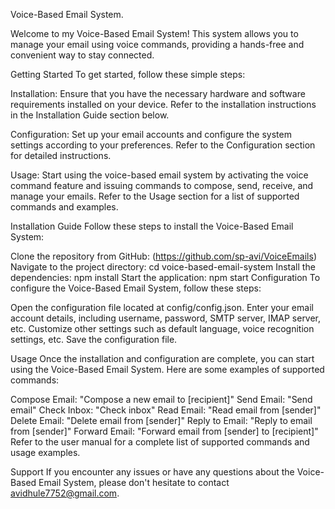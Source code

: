 Voice-Based Email System.


Welcome to my Voice-Based Email System! 
This system allows you to manage your email using voice commands, providing a hands-free and convenient way to stay connected.

Getting Started
To get started, follow these simple steps:

Installation: Ensure that you have the necessary hardware and software requirements installed on your device. 
Refer to the installation instructions in the Installation Guide section below.

Configuration: Set up your email accounts and configure the system settings according to your preferences.
Refer to the Configuration section for detailed instructions.

Usage: Start using the voice-based email system by activating the voice command feature and issuing commands to compose, send, receive, and manage your emails. Refer to the Usage section for a list of supported commands and examples.

Installation Guide
Follow these steps to install the Voice-Based Email System:

Clone the repository from GitHub: (https://github.com/sp-avi/VoiceEmails)
Navigate to the project directory: cd voice-based-email-system
Install the dependencies: npm install
Start the application: npm start
Configuration
To configure the Voice-Based Email System, follow these steps:

Open the configuration file located at config/config.json.
Enter your email account details, including username, password, SMTP server, IMAP server, etc.
Customize other settings such as default language, voice recognition settings, etc.
Save the configuration file.

Usage
Once the installation and configuration are complete, you can start using the Voice-Based Email System. Here are some examples of supported commands:

Compose Email: "Compose a new email to [recipient]"
Send Email: "Send email"
Check Inbox: "Check inbox"
Read Email: "Read email from [sender]"
Delete Email: "Delete email from [sender]"
Reply to Email: "Reply to email from [sender]"
Forward Email: "Forward email from [sender] to [recipient]"
Refer to the user manual for a complete list of supported commands and usage examples.

Support
If you encounter any issues or have any questions about the Voice-Based Email System, please don't hesitate to contact avidhule7752@gmail.com. 






